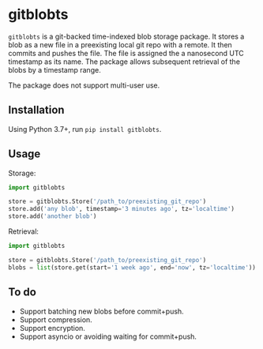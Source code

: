 # gitblobts

`gitblobts` is a git-backed time-indexed blob storage package.
It stores a blob as a new file in a preexisting local git repo with a remote.
It then commits and pushes the file.
The file is assigned the a nanosecond UTC timestamp as its name.
The package allows subsequent retrieval of the blobs by a timestamp range.

The package does not support multi-user use.

## Installation
Using Python 3.7+, run `pip install gitblobts`.

## Usage

Storage:
```python
import gitblobts

store = gitblobts.Store('/path_to/preexisting_git_repo')
store.add('any blob', timestamp='3 minutes ago', tz='localtime')
store.add('another blob')
```

Retrieval:
```python
import gitblobts

store = gitblobts.Store('/path_to/preexisting_git_repo')
blobs = list(store.get(start='1 week ago', end='now', tz='localtime'))
```

## To do
* Support batching new blobs before commit+push.
* Support compression.
* Support encryption.
* Support asyncio or avoiding waiting for commit+push.
